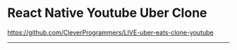 # React Native Youtube Uber Clone

https://github.com/CleverProgrammers/LIVE-uber-eats-clone-youtube

<hr/>